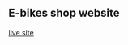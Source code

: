 ## E-bikes shop website
[live site]([https://www.google.com](https://effulgent-tiramisu-eed655.netlify.app/)https://effulgent-tiramisu-eed655.netlify.app/ "E-bikes")
